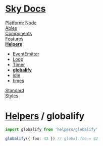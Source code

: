 <!--- This globalify was auto-generated using "npx sky readme" --> 

# [Sky Docs](/README.md)

[Platform: Node](..%2F..%2F%40node%2FPlatform%3A%20Node.md)   
[Ables](..%2F..%2Fables%2FAbles.md)   
[Components](..%2F..%2Fcomponents%2FComponents.md)   
[Features](..%2F..%2Ffeatures%2FFeatures.md)   
**[Helpers](..%2F..%2Fhelpers%2FHelpers.md)**   
* [EventEmitter](..%2F..%2Fhelpers%2FEventEmitter%2FEventEmitter.md)
* [Loop](..%2F..%2Fhelpers%2FLoop%2FLoop.md)
* [Timer](..%2F..%2Fhelpers%2FTimer%2FTimer.md)
* **[globalify](..%2F..%2Fhelpers%2Fglobalify%2Fglobalify.md)**
* [idle](..%2F..%2Fhelpers%2Fidle%2Fidle.md)
* [times](..%2F..%2Fhelpers%2Ftimes%2Ftimes.md)
  
[Standard](..%2F..%2Fstandard%2FStandard.md)   
[Styles](..%2F..%2Fstyles%2FStyles.md)   

# [Helpers](../../helpers/Helpers.md) / globalify

```typescript
import globalify from 'helpers/globalify'

globalify({ foo: 42 }) // global.foo = 42

```